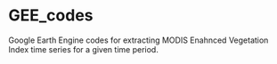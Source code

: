 # GEE_codes
Google Earth Engine codes for extracting MODIS Enahnced Vegetation Index time series for a given time period.
